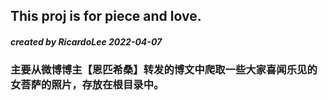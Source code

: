 ## This proj is for piece and love.
##### created by RicardoLee 2022-04-07
### 主要从微博博主【恩匹希桑】转发的博文中爬取一些大家喜闻乐见的女菩萨的照片，存放在根目录中。